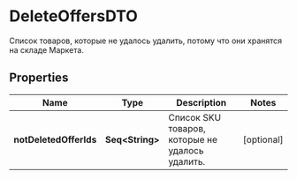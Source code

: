 

# DeleteOffersDTO

Список товаров, которые не удалось удалить, потому что они хранятся на складе Маркета.

## Properties

Name | Type | Description | Notes
------------ | ------------- | ------------- | -------------
**notDeletedOfferIds** | **Seq&lt;String&gt;** | Список SKU товаров, которые не удалось удалить. |  [optional]



